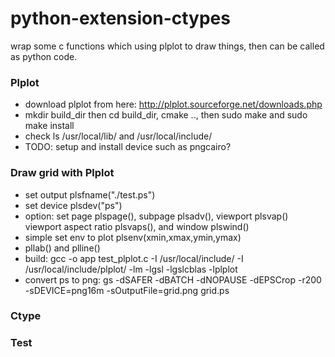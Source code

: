 # python-extension-ctypes
wrap some c functions which using plplot to draw things, then can be called as python code. 
### Plplot
- download plplot from here: http://plplot.sourceforge.net/downloads.php 
- mkdir build_dir then cd build_dir, cmake .., then sudo make and sudo make install 
- check ls /usr/local/lib/ and /usr/local/include/ 
- TODO: setup and install device such as pngcairo? 
### Draw grid with Plplot 
- set output plsfname("./test.ps")
- set device plsdev("ps")
- option: set page plspage(), subpage plsadv(), viewport plsvap() viewport aspect ratio plsvaps(), and window plswind()
- simple set env to plot plsenv(xmin,xmax,ymin,ymax)
- pllab() and plline() 
- build: gcc -o app test_plplot.c -I /usr/local/include/ -I /usr/local/include/plplot/ -lm -lgsl -lgslcblas -lplplot
- convert ps to png: gs -dSAFER -dBATCH -dNOPAUSE -dEPSCrop -r200 -sDEVICE=png16m -sOutputFile=grid.png grid.ps
### Ctype 
### Test 
